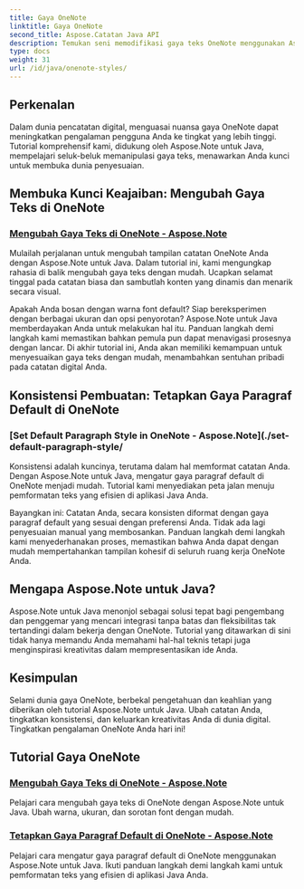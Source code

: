```yaml
---
title: Gaya OneNote
linktitle: Gaya OneNote
second_title: Aspose.Catatan Java API
description: Temukan seni memodifikasi gaya teks OneNote menggunakan Aspose.Note untuk Java. Pelajari cara mengubah warna font, ukuran, dan penyorotan dalam tutorial langkah demi langkah kami.
type: docs
weight: 31
url: /id/java/onenote-styles/
---
```


## Perkenalan

Dalam dunia pencatatan digital, menguasai nuansa gaya OneNote dapat meningkatkan pengalaman pengguna Anda ke tingkat yang lebih tinggi. Tutorial komprehensif kami, didukung oleh Aspose.Note untuk Java, mempelajari seluk-beluk memanipulasi gaya teks, menawarkan Anda kunci untuk membuka dunia penyesuaian.

## Membuka Kunci Keajaiban: Mengubah Gaya Teks di OneNote
### [Mengubah Gaya Teks di OneNote - Aspose.Note](./change-text-style/)

Mulailah perjalanan untuk mengubah tampilan catatan OneNote Anda dengan Aspose.Note untuk Java. Dalam tutorial ini, kami mengungkap rahasia di balik mengubah gaya teks dengan mudah. Ucapkan selamat tinggal pada catatan biasa dan sambutlah konten yang dinamis dan menarik secara visual.

Apakah Anda bosan dengan warna font default? Siap bereksperimen dengan berbagai ukuran dan opsi penyorotan? Aspose.Note untuk Java memberdayakan Anda untuk melakukan hal itu. Panduan langkah demi langkah kami memastikan bahkan pemula pun dapat menavigasi prosesnya dengan lancar. Di akhir tutorial ini, Anda akan memiliki kemampuan untuk menyesuaikan gaya teks dengan mudah, menambahkan sentuhan pribadi pada catatan digital Anda.

## Konsistensi Pembuatan: Tetapkan Gaya Paragraf Default di OneNote
### [Set Default Paragraph Style in OneNote - Aspose.Note](./set-default-paragraph-style/

Konsistensi adalah kuncinya, terutama dalam hal memformat catatan Anda. Dengan Aspose.Note untuk Java, mengatur gaya paragraf default di OneNote menjadi mudah. Tutorial kami menyediakan peta jalan menuju pemformatan teks yang efisien di aplikasi Java Anda.

Bayangkan ini: Catatan Anda, secara konsisten diformat dengan gaya paragraf default yang sesuai dengan preferensi Anda. Tidak ada lagi penyesuaian manual yang membosankan. Panduan langkah demi langkah kami menyederhanakan proses, memastikan bahwa Anda dapat dengan mudah mempertahankan tampilan kohesif di seluruh ruang kerja OneNote Anda.

## Mengapa Aspose.Note untuk Java?
Aspose.Note untuk Java menonjol sebagai solusi tepat bagi pengembang dan penggemar yang mencari integrasi tanpa batas dan fleksibilitas tak tertandingi dalam bekerja dengan OneNote. Tutorial yang ditawarkan di sini tidak hanya memandu Anda memahami hal-hal teknis tetapi juga menginspirasi kreativitas dalam mempresentasikan ide Anda.

## Kesimpulan
Selami dunia gaya OneNote, berbekal pengetahuan dan keahlian yang diberikan oleh tutorial Aspose.Note untuk Java. Ubah catatan Anda, tingkatkan konsistensi, dan keluarkan kreativitas Anda di dunia digital. Tingkatkan pengalaman OneNote Anda hari ini!
## Tutorial Gaya OneNote
### [Mengubah Gaya Teks di OneNote - Aspose.Note](./change-text-style/)
Pelajari cara mengubah gaya teks di OneNote dengan Aspose.Note untuk Java. Ubah warna, ukuran, dan sorotan font dengan mudah.
### [Tetapkan Gaya Paragraf Default di OneNote - Aspose.Note](./set-default-paragraph-style/)
Pelajari cara mengatur gaya paragraf default di OneNote menggunakan Aspose.Note untuk Java. Ikuti panduan langkah demi langkah kami untuk pemformatan teks yang efisien di aplikasi Java Anda.